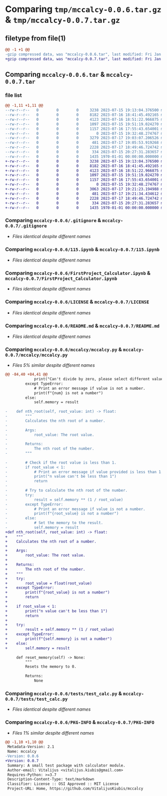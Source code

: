 # Comparing `tmp/mccalcy-0.0.6.tar.gz` & `tmp/mccalcy-0.0.7.tar.gz`

## filetype from file(1)

```diff
@@ -1 +1 @@
-gzip compressed data, was "mccalcy-0.0.6.tar", last modified: Fri Jan  1 00:00:00 2016, max compression
+gzip compressed data, was "mccalcy-0.0.7.tar", last modified: Fri Jan  1 00:00:00 2016, max compression
```

## Comparing `mccalcy-0.0.6.tar` & `mccalcy-0.0.7.tar`

### file list

```diff
@@ -1,11 +1,11 @@
--rw-r--r--   0        0        0     3238 2023-07-15 19:13:04.376500 mccalcy-0.0.6/.gitignore
--rw-r--r--   0        0        0     8182 2023-07-16 18:41:45.492165 mccalcy-0.0.6/115.ipynb
--rw-r--r--   0        0        0     4123 2023-07-16 18:51:22.966875 mccalcy-0.0.6/FirstProject_Calculator.ipynb
--rw-r--r--   0        0        0     1097 2023-07-15 19:51:19.024270 mccalcy-0.0.6/LICENSE
--rw-r--r--   0        0        0     1157 2023-07-16 17:55:43.654001 mccalcy-0.0.6/README.md
--rw-r--r--   0        0        0        0 2023-07-15 19:32:48.274767 mccalcy-0.0.6/mccalcy/__init__.py
--rw-r--r--   0        0        0     3279 2023-07-17 19:03:07.206526 mccalcy-0.0.6/mccalcy/mccalcy.py
--rw-r--r--   0        0        0      481 2023-07-17 19:05:53.919268 mccalcy-0.0.6/pyproject.toml
--rw-r--r--   0        0        0     2228 2023-07-17 18:49:46.724742 mccalcy-0.0.6/tests/test_calc.py
--rw-r--r--   0        0        0      334 2023-07-15 20:27:31.283657 mccalcy-0.0.6/tox.ini
--rw-r--r--   0        0        0     1435 1970-01-01 00:00:00.000000 mccalcy-0.0.6/PKG-INFO
+-rw-r--r--   0        0        0     3238 2023-07-15 19:13:04.376500 mccalcy-0.0.7/.gitignore
+-rw-r--r--   0        0        0     8182 2023-07-16 18:41:45.492165 mccalcy-0.0.7/115.ipynb
+-rw-r--r--   0        0        0     4123 2023-07-16 18:51:22.966875 mccalcy-0.0.7/FirstProject_Calculator.ipynb
+-rw-r--r--   0        0        0     1097 2023-07-15 19:51:19.024270 mccalcy-0.0.7/LICENSE
+-rw-r--r--   0        0        0     1157 2023-07-16 17:55:43.654001 mccalcy-0.0.7/README.md
+-rw-r--r--   0        0        0        0 2023-07-15 19:32:48.274767 mccalcy-0.0.7/mccalcy/__init__.py
+-rw-r--r--   0        0        0     3063 2023-07-17 19:21:23.194988 mccalcy-0.0.7/mccalcy/mccalcy.py
+-rw-r--r--   0        0        0      481 2023-07-17 19:21:34.434612 mccalcy-0.0.7/pyproject.toml
+-rw-r--r--   0        0        0     2228 2023-07-17 18:49:46.724742 mccalcy-0.0.7/tests/test_calc.py
+-rw-r--r--   0        0        0      334 2023-07-15 20:27:31.283657 mccalcy-0.0.7/tox.ini
+-rw-r--r--   0        0        0     1435 1970-01-01 00:00:00.000000 mccalcy-0.0.7/PKG-INFO
```

### Comparing `mccalcy-0.0.6/.gitignore` & `mccalcy-0.0.7/.gitignore`

 * *Files identical despite different names*

### Comparing `mccalcy-0.0.6/115.ipynb` & `mccalcy-0.0.7/115.ipynb`

 * *Files identical despite different names*

### Comparing `mccalcy-0.0.6/FirstProject_Calculator.ipynb` & `mccalcy-0.0.7/FirstProject_Calculator.ipynb`

 * *Files identical despite different names*

### Comparing `mccalcy-0.0.6/LICENSE` & `mccalcy-0.0.7/LICENSE`

 * *Files identical despite different names*

### Comparing `mccalcy-0.0.6/README.md` & `mccalcy-0.0.7/README.md`

 * *Files identical despite different names*

### Comparing `mccalcy-0.0.6/mccalcy/mccalcy.py` & `mccalcy-0.0.7/mccalcy/mccalcy.py`

 * *Files 5% similar despite different names*

```diff
@@ -84,40 +84,41 @@
             print("Can't divide by zero, please select different value")
         except TypeError:
             # Print an error message if value is not a number.
             print(f"{num} is not a number")
         else:
             self.memory = result
 
-    def nth_root(self, root_value: int) -> float:
-        """
-        Calculates the nth root of a number.
-
-        Args:
-            root_value: The root value.
-
-        Returns:
-            The nth root of the number.
-        """
 
-        # Check if the root value is less than 1.
-        if root_value < 1:
-            # Print an error message if value provided is less than 1.
-            print("n value can't be less than 1")
-            return
-
-        # Try to calculate the nth root of the number.
-        try:
-            result = self.memory ** (1 / root_value)
-        except TypeError:
-            # Print an error message if value is not a number.
-            print(f"{root_value} is not a number")
-        else:
-            # Set the memory to the result.
-            self.memory = result
+def nth_root(self, root_value: int) -> float:
+    """
+    Calculates the nth root of a number.
+
+    Args:
+        root_value: The root value.
+
+    Returns:
+        The nth root of the number.
+    """
+    try:
+        root_value = float(root_value)
+    except TypeError:
+        print(f"{root_value} is not a number")
+        return
+
+    if root_value < 1:
+        print("n value can't be less than 1")
+        return
+
+    try:
+        result = self.memory ** (1 / root_value)
+    except TypeError:
+        print(f"{self.memory} is not a number")
+    else:
+        self.memory = result
 
     def reset_memory(self) -> None:
         """
         Resets the memory to 0.
 
         Returns:
             None
```

### Comparing `mccalcy-0.0.6/tests/test_calc.py` & `mccalcy-0.0.7/tests/test_calc.py`

 * *Files identical despite different names*

### Comparing `mccalcy-0.0.6/PKG-INFO` & `mccalcy-0.0.7/PKG-INFO`

 * *Files 1% similar despite different names*

```diff
@@ -1,10 +1,10 @@
 Metadata-Version: 2.1
 Name: mccalcy
-Version: 0.0.6
+Version: 0.0.7
 Summary: A small test package with calculator module.
 Author-email: Vitalijus <vitalijus.kiubis@gmail.com>
 Requires-Python: >=3.7
 Description-Content-Type: text/markdown
 Classifier: License :: OSI Approved :: MIT License
 Project-URL: Home, https://github.com/VitalijusKiubis/mccalcy
```

